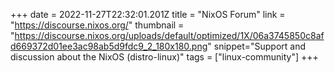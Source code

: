 +++
date = 2022-11-27T22:32:01.201Z
title = "NixOS Forum"
link = "https://discourse.nixos.org/"
thumbnail = "https://discourse.nixos.org/uploads/default/optimized/1X/06a3745850c8afd669372d01ee3ac98ab5d9fdc9_2_180x180.png"
snippet="Support and discussion about the NixOS (distro-linux)"
tags = ["linux-community"]
+++

